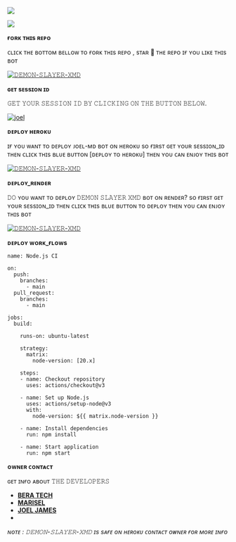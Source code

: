 


<a><img src='https://i.imgur.com/LyHic3i.gif'/></a>



<img align="center" height="auto"
src="https://cardivo.vercel.app/api?name=𝙳𝙴𝙼𝙾𝙽%20-𝚂𝙻𝙰𝚈𝙴𝚁%20-𝚇𝙼𝙳&description=🥂THE%20WORLD%20BEST%20WHATSAPP%20BOT%★%20CREATED%20BY%20CREW%20SLAYER%20432%20.&image=https://files.catbox.moe/76x3kn.jpg?"/>








**ғᴏʀᴋ ᴛʜɪs ʀᴇᴘᴏ**





ᴄʟɪᴄᴋ ᴛʜᴇ ʙᴏᴛᴛᴏᴍ ʙᴇʟʟᴏᴡ ᴛᴏ ғᴏʀᴋ ᴛʜɪs ʀᴇᴘᴏ , sᴛᴀʀ 🌟 ᴛʜᴇ ʀᴇᴘᴏ ɪғ ʏᴏᴜ ʟɪᴋᴇ ᴛʜɪs ʙᴏᴛ



<a href='https://github.com/DEMON-SLAYER1/DEMON-SLAYER-XMD' target="_blank"><img alt='𝙳𝙴𝙼𝙾𝙽-𝚂𝙻𝙰𝚈𝙴𝚁-𝚇𝙼𝙳' src='https://img.shields.io/badge/FORK REPO-h?color=navy&style=for-the-badge&logo=visualstudiocode'/></a></p>



**ɢᴇᴛ sᴇssɪᴏɴ ɪᴅ**







𝙶𝙴𝚃 𝚈𝙾𝚄𝚁 𝚂𝙴𝚂𝚂𝙸𝙾𝙽 𝙸𝙳 𝙱𝚈 𝙲𝙻𝙸𝙲𝙺𝙸𝙽𝙶 𝙾𝙽 𝚃𝙷𝙴 𝙱𝚄𝚃𝚃𝙾𝙽 𝙱𝙴𝙻𝙾𝚆.


<a href='https://session-site-navy.vercel.app' target="_blank"><img alt='joel' src='https://img.shields.io/badge/PAIR CODE-h?color=navy&style=for-the-badge&logo=visualstudiocode'/></a></p>


 
**ᴅᴇᴘʟᴏʏ ʜᴇʀᴏᴋᴜ**






ɪғ ʏᴏᴜ ᴡᴀɴᴛ ᴛᴏ ᴅᴇᴘʟᴏʏ ᴊᴏᴇʟ-ᴍᴅ ʙᴏᴛ ᴏɴ ʜᴇʀᴏᴋᴜ sᴏ ғɪʀsᴛ ɢᴇᴛ ʏᴏᴜʀ sᴇssɪᴏɴ_ɪᴅ ᴛʜᴇɴ ᴄʟɪᴄᴋ ᴛʜɪs ʙʟᴜᴇ ʙᴜᴛᴛᴏɴ [ᴅᴇᴘʟᴏʏ ᴛᴏ ʜᴇʀᴏᴋᴜ] ᴛʜᴇɴ ʏᴏᴜ ᴄᴀɴ ᴇɴᴊᴏʏ ᴛʜɪs ʙᴏᴛ

 


<a href='https://dashboard.heroku.com/new?template=https://github.com/DEMON-SLAYER1/DEMON-SLAYER-XMD' target="_blank"><img alt='𝙳𝙴𝙼𝙾𝙽-𝚂𝙻𝙰𝚈𝙴𝚁-𝚇𝙼𝙳' src='https://img.shields.io/badge/DEPLOY NOW-h?color=navy&style=for-the-badge&logo=visualstudiocode'/></a></p>






**ᴅᴇᴘʟᴏʏ_ʀᴇɴᴅᴇʀ**







𝙳𝙾 ʏᴏᴜ ᴡᴀɴᴛ ᴛᴏ ᴅᴇᴘʟᴏʏ 𝙳𝙴𝙼𝙾𝙽 𝚂𝙻𝙰𝚈𝙴𝚁 𝚇𝙼𝙳 ʙᴏᴛ ᴏɴ ʀᴇɴᴅᴇʀ? sᴏ ғɪʀsᴛ ɢᴇᴛ ʏᴏᴜʀ sᴇssɪᴏɴ_ɪᴅ ᴛʜᴇɴ ᴄʟɪᴄᴋ ᴛʜɪs ʙʟᴜᴇ ʙᴜᴛᴛᴏɴ ᴛᴏ ᴅᴇᴘʟᴏʏ ᴛʜᴇɴ ʏᴏᴜ ᴄᴀɴ ᴇɴᴊᴏʏ ᴛʜɪs ʙᴏᴛ


<a href='https://deploy-your-own-bot.netlify.app' target="_blank"><img alt='𝙳𝙴𝙼𝙾𝙽-𝚂𝙻𝙰𝚈𝙴𝚁-𝚇𝙼𝙳' src='https://img.shields.io/badge/RENDER-h?color=navy&style=for-the-badge&logo=visualstudiocode'/></a></p>





**ᴅᴇᴘʟᴏʏ ᴡᴏʀᴋ_ғʟᴏᴡs**








```
name: Node.js CI

on:
  push:
    branches:
      - main
  pull_request:
    branches:
      - main

jobs:
  build:

    runs-on: ubuntu-latest

    strategy:
      matrix:
        node-version: [20.x]

    steps:
    - name: Checkout repository
      uses: actions/checkout@v3

    - name: Set up Node.js
      uses: actions/setup-node@v3
      with:
        node-version: ${{ matrix.node-version }}

    - name: Install dependencies
      run: npm install

    - name: Start application
      run: npm start

```








 **ᴏᴡɴᴇʀ  ᴄᴏɴᴛᴀᴄᴛ**




ɢᴇᴛ ɪɴғᴏ ᴀʙᴏᴜᴛ 𝚃𝙷𝙴 𝙳𝙴𝚅𝙴𝙻𝙾𝙿𝙴𝚁𝚂


- [**BERA TECH**](https://wa.me/+254743982206)
- [**MARISEL**](https://wa.me/+254740007567)
- [**JOEL JAMES**](https://wa.me/+255781144539)
- 



















*ɴᴏᴛᴇ : 𝙳𝙴𝙼𝙾𝙽-𝚂𝙻𝙰𝚈𝙴𝚁-𝚇𝙼𝙳 ɪs sᴀғᴇ ᴏɴ ʜᴇʀᴏᴋᴜ ᴄᴏɴᴛᴀᴄᴛ ᴏᴡɴᴇʀ ғᴏʀ ᴍᴏʀᴇ ɪɴғᴏ*
